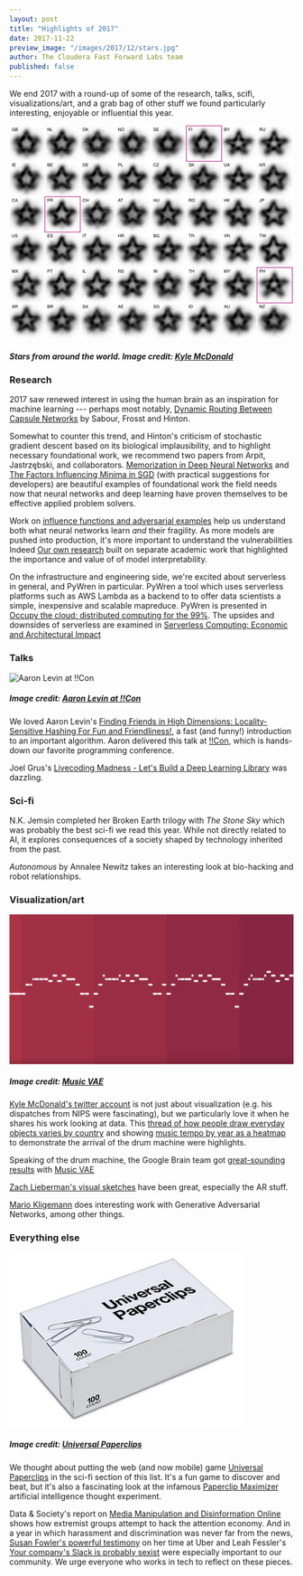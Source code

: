 ```yaml
--- 
layout: post
title: "Highlights of 2017"
date: 2017-11-22
preview_image: "/images/2017/12/stars.jpg"
author: The Cloudera Fast Forward Labs team
published: false
---
```


We end 2017 with a round-up of some of the research, talks, scifi,
visualizations/art, and a grab bag of other stuff we found particularly
interesting, enjoyable or influential this year.

![Stars from around the world](images/2017/12/stars.jpg)

##### Stars from around the world. Image credit: [Kyle McDonald](https://twitter.com/kcimc/status/902233222926311424)

### Research

2017 saw renewed interest in using the human brain as an inspiration for
machine learning --- perhaps most notably, [Dynamic Routing Between Capsule
Networks](https://arxiv.org/abs/1710.09829) by Sabour, Frosst and Hinton.

Somewhat to counter this trend, and Hinton's criticism of stochastic gradient
descent based on its biological implausibility, and to highlight necessary
foundational work, we recommend two papers from Arpit, Jastrzębski, and
collaborators. [Memorization in Deep Neural
Networks](https://arxiv.org/abs/1706.05394) and [The Factors Influencing Minima
in SGD](https://arxiv.org/abs/1711.04623) (with practical suggestions for
developers) are beautiful examples of foundational work the field needs now
that neural networks and deep learning have proven themselves to be effective
applied problem solvers. 

Work on [influence functions and adversarial
examples](http://proceedings.mlr.press/v70/koh17a.html) help us understand both
what neural networks learn _and_ their fragility. As more models are pushed
into production, it's more important to understand the vulnerabilities Indeed
[Our own
research](http://blog.fastforwardlabs.com/2017/08/02/interpretability.html)
built on separate academic work that highlighted the importance and value of of
model interpretability. 

On the infrastructure and engineering side, we're excited about serverless in
general, and PyWren in particular. PyWren a tool which uses serverless
platforms such as AWS Lambda as a backend to to offer data scientists a simple,
inexpensive and scalable mapreduce. PyWren is presented in [Occupy the cloud:
distributed computing for the 99%](https://arxiv.org/abs/1702.04024). The
upsides and downsides of serverless are examined in [Serverless Computing:
Economic and Architectural
Impact](http://www.doc.ic.ac.uk/~rbc/papers/fse-serverless-17.pdf)

### Talks

![Aaron Levin at !!Con](/images/2017/12/bangbangcon.jpg)

##### Image credit: [Aaron Levin at !!Con](https://www.youtube.com/watch?v=kKRvEJrvvso)

We loved Aaron Levin's [Finding Friends in High Dimensions: Locality-Sensitive
Hashing For Fun and
Friendliness!](https://www.youtube.com/watch?v=kKRvEJrvvso), a fast (and
funny!) introduction to an important algorithm. Aaron delivered this talk at
[!!Con](http://bangbangcon.com/), which is hands-down our favorite programming
conference.

Joel Grus's [Livecoding Madness - Let's Build a Deep Learning
Library](https://www.youtube.com/watch?v=o64FV-ez6Gw) was dazzling.

### Sci-fi

N.K. Jemsin completed her Broken Earth trilogy with _The Stone Sky_ which was
probably the best sci-fi we read this year. While not directly related to AI,
it explores consequences of a society shaped by technology inherited from the
past.

_Autonomous_ by Annalee Newitz takes an interesting look at bio-hacking and
robot relationships.

### Visualization/art

![Music VAE](/images/2017/12/musicvae.png)

##### Image credit: [Music VAE](https://www.youtube.com/watch?v=jNiES3pdrU4&index=1&t=3s&list=PLBUMAYA6kvGU8Cgqh709o5SUvo-zHGTxr)

[Kyle McDonald's twitter account](https://twitter.com/kcimc) is not just about
visualization (e.g. his dispatches from NIPS were fascinating), but we
particularly love it when he shares his work looking at data. This [thread of
how people draw everyday objects varies by
country](https://twitter.com/kcimc/status/902229612666658816) and showing
[music tempo by year as a
heatmap](https://twitter.com/kcimc/status/893849886529003524) to demonstrate
the arrival of the drum machine were highlights.

Speaking of the drum machine, the Google Brain team got [great-sounding
results](https://www.youtube.com/playlist?list=PLBUMAYA6kvGU8Cgqh709o5SUvo-zHGTxr)
with [Music
VAE](https://nips2017creativity.github.io/doc/Hierarchical_Variational_Autoencoders_for_Music.pdf)

[Zach Lieberman's visual sketches](https://www.instagram.com/zach.lieberman/)
have been great, especially the AR stuff.

[Mario Kligemann](https://twitter.com/quasimondo) does interesting work with
Generative Adversarial Networks, among other things.

### Everything else

![Universal Paperclips](/images/2017/12/universalpaperclips.png)

##### Image credit: [Universal Paperclips](http://www.decisionproblem.com/paperclips/)

We thought about putting the web (and now mobile) game [Universal
Paperclips](http://www.decisionproblem.com/paperclips/) in the
sci-fi section of this list. It's a fun game to discover and beat, but it's
also a fascinating look at the infamous [Paperclip
Maximizer](https://wiki.lesswrong.com/wiki/Paperclip_maximizer) artificial
intelligence thought experiment.

Data & Society's report on [Media Manipulation and Disinformation
Online](https://datasociety.net/output/media-manipulation-and-disinfo-online/)
shows how extremist groups attempt to hack the attention economy. And in a year
in which harassment and discrimination was never far from the news, [Susan
Fowler's powerful
testimony](https://www.susanjfowler.com/blog/2017/2/19/reflecting-on-one-very-strange-year-at-uber)
on her time at Uber and Leah Fessler's [Your company's Slack is probably
sexist](https://work.qz.com/1128150/your-companys-slack-is-probably-sexist/)
were especially important to our community. We urge everyone who works in tech
to reflect on these pieces.
